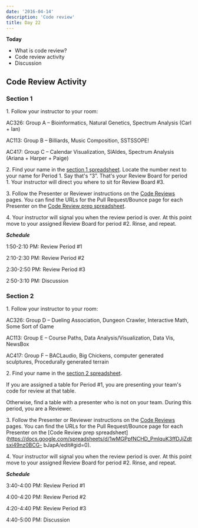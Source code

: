 ```yaml
---
date: '2016-04-14'
description: 'Code review'
title: Day 22
---
```


**Today**

* What is code review?
* Code review activity
* Discussion

## Code Review Activity

### Section 1

1\. Follow your instructor to your room:

AC326: Group A – Bioinformatics, Natural Genetics, Spectrum Analysis (Carl +
Ian)

AC113: Group B – Billiards, Music Composition, SSTSSOPE!

AC417: Group C – Calendar Visualization, SlAIdes, Spectrum Analysis (Ariana +
Harper + Paige)


2\. Find your name in the [section 1 spreadsheet](https://docs.google.com/spreadsheets/d/1lCK2viyVr-CtFpqxHSnrSmAYdJ-lv8P1MrsMhWu2yBI/edit?usp=sharing). Locate the number next to
your name for Period 1. Say that's “3”. That's your Review Board for period 1.
Your instructor will direct you where to sit for Review Board #3.


3\. Follow the Presenter or Reviewer instructions on the [Code
Reviews](/assignments/final-project/code-reviews) pages.
You can find the URLs for the Pull Request/Bounce page for each Presenter on
the [Code Review prep
spreadsheet](https://docs.google.com/spreadsheets/d/1wMGPpfNCHD_PmlquK3ffDJjZdtsxi49nz0BCG-bJapA/edit#gid=0).


4\. Your instructor will signal you when the review period is over. At this
point move to your assigned Review Board for period #2. Rinse, and repeat.


**_Schedule_**

1:50-2:10 PM: Review Period #1

2:10-2:30 PM: Review Period #2

2:30-2:50 PM: Review Period #3

2:50-3:10 PM: Discussion


### Section 2

1\. Follow your instructor to your room:

AC326: Group D – Dueling Association, Dungeon Crawler, Interactive Math, Some
Sort of Game

AC113: Group E – Course Paths, Data Analysis/Visualization, Data Vis, NewsBox

AC417: Group F – BACLaudio, Big Chickens, computer generated sculptures,
Procedurally generated terrain


2\. Find your name in the [section 2
spreadsheet](https://docs.google.com/spreadsheets/d/1SeJYe5e9VsM1H5-s27QsuFj1A9QCZNquFg88DpERey0/edit?usp=sharing).

If you are assigned a table for Period #1, you are presenting your team's code
for review at that table.

Otherwise, find a table with a presenter who is not on your team. During this
period, you are a Reviewer.


3\. Follow the Presenter or Reviewer instructions on the [Code
Reviews](/assignments/final-project/code-reviews) pages.
You can find the URLs for the Pull Request/Bounce page for each Presenter on
the [Code Review prep
spreadsheet](https://docs.google.com/spreadsheets/d/1wMGPpfNCHD_PmlquK3ffDJjZdtsxi49nz0BCG-
bJapA/edit#gid=0).


4\. Your instructor will signal you when the review period is over. At this
point move to your assigned Review Board for period #2. Rinse, and repeat.


**_Schedule_**

3:40-4:00 PM: Review Period #1

4:00-4:20 PM: Review Period #2

4:20-4:40 PM: Review Period #3

4:40-5:00 PM: Discussion

